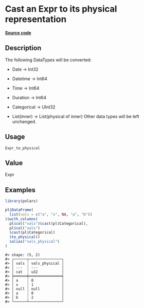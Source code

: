 
# Cast an Expr to its physical representation

[**Source code**](https://github.com/pola-rs/r-polars/tree/main/R/#L)

## Description

The following DataTypes will be converted:

<ul>
<li>

Date -\> Int32

</li>
<li>

Datetime -\> Int64

</li>
<li>

Time -\> Int64

</li>
<li>

Duration -\> Int64

</li>
<li>

Categorical -\> UInt32

</li>
<li>

List(inner) -\> List(physical of inner) Other data types will be left
unchanged.

</li>
</ul>

## Usage

<pre><code class='language-R'>Expr_to_physical
</code></pre>

## Value

Expr

## Examples

``` r
library(polars)

pl$DataFrame(
  list(vals = c("a", "x", NA, "a", "b"))
)$with_columns(
  pl$col("vals")$cast(pl$Categorical),
  pl$col("vals")
  $cast(pl$Categorical)
  $to_physical()
  $alias("vals_physical")
)
```

    #> shape: (5, 2)
    #> ┌──────┬───────────────┐
    #> │ vals ┆ vals_physical │
    #> │ ---  ┆ ---           │
    #> │ cat  ┆ u32           │
    #> ╞══════╪═══════════════╡
    #> │ a    ┆ 0             │
    #> │ x    ┆ 1             │
    #> │ null ┆ null          │
    #> │ a    ┆ 0             │
    #> │ b    ┆ 2             │
    #> └──────┴───────────────┘
